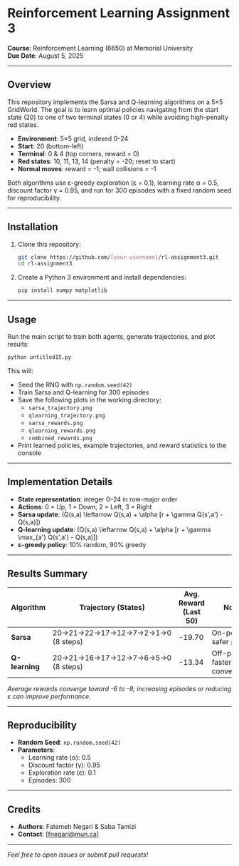 # Reinforcement Learning Assignment 3

**Course**: Reinforcement Learning (6650) at Memorial University\
**Due Date**: August 5, 2025

---

## Overview

This repository implements the Sarsa and Q-learning algorithms on a 5×5 GridWorld. The goal is to learn optimal policies navigating from the start state (20) to one of two terminal states (0 or 4) while avoiding high-penalty red states.

- **Environment**: 5×5 grid, indexed 0–24
- **Start**: 20 (bottom-left)
- **Terminal**: 0 & 4 (top corners, reward = 0)
- **Red states**: 10, 11, 13, 14 (penalty = -20; reset to start)
- **Normal moves**: reward = -1; wall collisions = -1

Both algorithms use ε-greedy exploration (ε = 0.1), learning rate α = 0.5, discount factor γ = 0.95, and run for 300 episodes with a fixed random seed for reproducibility.

---

## Installation

1. Clone this repository:
   ```bash
   git clone https://github.com/[your-username]/rl-assignment3.git
   cd rl-assignment3
   ```
2. Create a Python 3 environment and install dependencies:
   ```bash
   pip install numpy matplotlib
   ```

---

## Usage

Run the main script to train both agents, generate trajectories, and plot results:

```bash
python untitled15.py
```

This will:

- Seed the RNG with `np.random.seed(42)`
- Train Sarsa and Q-learning for 300 episodes
- Save the following plots in the working directory:
  - `sarsa_trajectory.png`
  - `qlearning_trajectory.png`
  - `sarsa_rewards.png`
  - `qlearning_rewards.png`
  - `combined_rewards.png`
- Print learned policies, example trajectories, and reward statistics to the console

---

## Implementation Details

- **State representation**: integer 0–24 in row-major order
- **Actions**: 0 = Up, 1 = Down, 2 = Left, 3 = Right
- **Sarsa update**: \(Q(s,a) \leftarrow Q(s,a) + \alpha [r + \gamma Q(s',a') - Q(s,a)]\)
- **Q-learning update**: \(Q(s,a) \leftarrow Q(s,a) + \alpha [r + \gamma \max_{a'} Q(s',a') - Q(s,a)]\)
- **ε-greedy policy**: 10% random, 90% greedy

---

## Results Summary

| Algorithm      | Trajectory (States)              | Avg. Reward (Last 50) | Notes                          |
| -------------- | -------------------------------- | --------------------- | ------------------------------ |
| **Sarsa**      | 20→21→22→17→12→7→2→1→0 (8 steps) | -19.70                | On-policy, safer paths         |
| **Q-learning** | 20→21→16→17→12→7→6→5→0 (8 steps) | -13.34                | Off-policy, faster convergence |

*Average rewards converge toward -6 to -8; increasing episodes or reducing ε can improve performance.*

---

## Reproducibility

- **Random Seed**: `np.random.seed(42)`
- **Parameters**:
  - Learning rate (α): 0.5
  - Discount factor (γ): 0.95
  - Exploration rate (ε): 0.1
  - Episodes: 300

---

## Credits

- **Authors**: Fatemeh Negari & Saba Tamizi
- **Contact**: [fnegari@mun.ca]

---

*Feel free to open issues or submit pull requests!*

